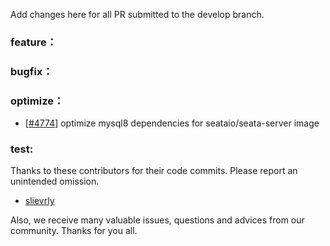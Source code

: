 Add changes here for all PR submitted to the develop branch.


<!-- Please add the `changes` to the following location(feature/bugfix/optimize/test) based on the type of PR -->

### feature：
 

### bugfix：
  

### optimize：
- [[#4774](https://github.com/seata/seata/pull/4774)] optimize mysql8 dependencies for seataio/seata-server image 

### test:


Thanks to these contributors for their code commits. Please report an unintended omission.

<!-- Please make sure your Github ID is in the list below -->
- [slievrly](https://github.com/slievrly)


Also, we receive many valuable issues, questions and advices from our community. Thanks for you all.
